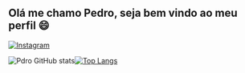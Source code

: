 ## Olá me chamo Pedro, seja bem vindo ao meu perfil 😄

[![Instagram](https://img.shields.io/badge/Instagram-E4405F?style=for-the-badge&logo=instagram&logoColor=white)](https://www.instagram.com/p_nnrique/)


![Pdro GitHub stats](https://github-readme-stats.vercel.app/api?username=Pdro-henriQ&show_icons=true&theme=transparent&hide_border=true)[![Top Langs](https://github-readme-stats.vercel.app/api/top-langs/?username=Pdro-henriQ&layout=compact&hide_title=false&theme=transparent&hide_border=true)](https://github.com/Pdro-henriQ/github-readme-stats)
